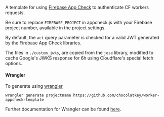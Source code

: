 A template for using [Firebase App Check](https://firebase.google.com/docs/app-check) to authenticate CF workers requests.

Be sure to replace `FIREBASE_PROJECT` in appcheck.js with your Firebase project number, available in the project settings.

By default, the `act` query parameter is checked for a valid JWT generated by the Firebase App Check libraries.

The files in `./custom_jwks`, are copied from the `jose` library, modified to cache Google's JWKS response for 6h using Cloudflare's special fetch options.

#### Wrangler

To generate using [wrangler](https://github.com/cloudflare/wrangler)

```
wrangler generate projectname https://github.com/chocolatkey/worker-appcheck-template
```

Further documentation for Wrangler can be found [here](https://developers.cloudflare.com/workers/tooling/wrangler).
